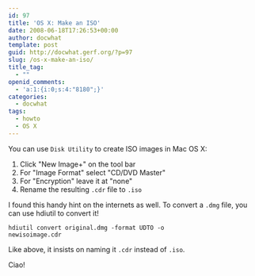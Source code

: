 ```yaml
---
id: 97
title: 'OS X: Make an ISO'
date: 2008-06-18T17:26:53+00:00
author: docwhat
template: post
guid: http://docwhat.gerf.org/?p=97
slug: /os-x-make-an-iso/
title_tag:
  - ""
openid_comments:
  - 'a:1:{i:0;s:4:"8180";}'
categories:
  - docwhat
tags:
  - howto
  - OS X
---
```

You can use <code>Disk Utility</code> to create ISO images in Mac OS X:
<ol>
	<li>Click "New Image+" on the tool bar</li>
	<li>For "Image Format" select "CD/DVD Master"</li>
	<li>For "Encryption" leave it at "none"</li>
	<li>Rename the resulting <code>.cdr</code> file to <code>.iso</code></li>
</ol>
I found this handy hint on the internets as well. To convert a <code>.dmg</code> file, you can use hdiutil to convert it!

<!-- more -->

<code>hdiutil convert original.dmg -format UDTO -o newisoimage.cdr</code>

Like above, it insists on naming it <code>.cdr</code> instead of <code>.iso</code>.

Ciao!